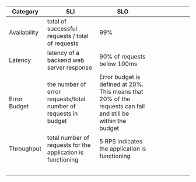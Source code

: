 ﻿| Category     | SLI                                                             | SLO                                                                                                         |   |   |   |   |   |   |   |
|--------------|-----------------------------------------------------------------|-------------------------------------------------------------------------------------------------------------|---|---|---|---|---|---|---|
| Availability | total of successful requests / total of requests                | 99%                                                                                                         |   |   |   |   |   |   |   |
| Latency      | latency of a backend web server response                        | 90% of requests below 100ms                                                                                 |   |   |   |   |   |   |   |
| Error Budget | the number of error requests/total number of requests in budget | Error budget is defined at 20%. This means that 20% of the requests can fail and still be within the budget |   |   |   |   |   |   |   |
| Throughput   | total number of requests for the application is functioning     | 5 RPS indicates the application is functioning                                                              |   |   |   |   |   |   |   |
|              |                                                                 |                                                                                                             |   |   |   |   |   |   |   |
|              |                                                                 |                                                                                                             |   |   |   |   |   |   |   |
|              |                                                                 |                                                                                                             |   |   |   |   |   |   |   |
|              |                                                                 |                                                                                                             |   |   |   |   |   |   |   |
|              |                                                                 |                                                                                                             |   |   |   |   |   |   |   |
